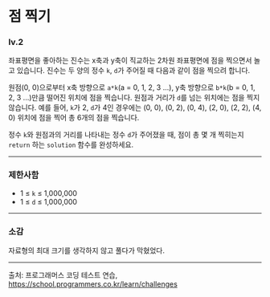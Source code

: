 # 점 찍기
### lv.2
좌표평면을 좋아하는 진수는 x축과 y축이 직교하는 2차원 좌표평면에 점을 찍으면서 놀고 있습니다. 진수는 두 양의 정수 `k`, `d`가 주어질 때 다음과 같이 점을 찍으려 합니다.

원점(0, 0)으로부터 x축 방향으로 `a*k`(a = 0, 1, 2, 3 ...), y축 방향으로 `b*k`(b = 0, 1, 2, 3 ...)만큼 떨어진 위치에 점을 찍습니다.
원점과 거리가 `d`를 넘는 위치에는 점을 찍지 않습니다.
예를 들어, `k`가 2, `d`가 4인 경우에는 (0, 0), (0, 2), (0, 4), (2, 0), (2, 2), (4, 0) 위치에 점을 찍어 총 6개의 점을 찍습니다.

정수 `k`와 원점과의 거리를 나타내는 정수 `d`가 주어졌을 때, 점이 총 몇 개 찍히는지 `return` 하는 `solution` 함수를 완성하세요.
- - -
### 제한사함
* 1 ≤ `k` ≤ 1,000,000
* 1 ≤ `d` ≤ 1,000,000
- - - 
### 소감
자료형의 최대 크기를 생각하지 않고 풀다가 막혔었다.
- - -
출처: 프로그래머스 코딩 테스트 연습, https://school.programmers.co.kr/learn/challenges
